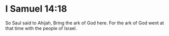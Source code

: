 # I Samuel 14:18

So Saul said to Ahijah, Bring the ark of God here. For the ark of God went at that time with the people of Israel.
